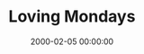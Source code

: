 ---
layout: series
series: "Loving Mondays"
permalink: "/loving-mondays/"
title: "Loving Mondays"
date: 2000-02-05 00:00:00
endDate: 2000-02-26 00:00:00
description: "What does God have to say about work, and how is it supposed to be? "
src: "http://s3.amazonaws.com/crossroads-media/images/legacy/content/GenericCrnerSign.jpg"
---